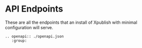 # API Endpoints

These are all the endpoints that an install of Xpublish with minimal configuration will serve.

```{eval-rst}
.. openapi:: ./openapi.json
   :group:
```
